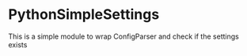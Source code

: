 # PythonSimpleSettings
This is a simple module to wrap ConfigParser and check if the settings exists
